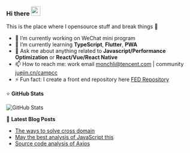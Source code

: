 ### Hi there <a href="https://www.gautamkrishnar.com/"><img src="https://media.giphy.com/media/hvRJCLFzcasrR4ia7z/giphy.gif" width="25px"></a>
This is the place where I opensource stuff and break things :rofl:

- 🔭 I’m currently working on WeChat mini program
- 🌱 I’m currently learning **TypeScript**, **Flutter**, **PWA**
- 💬 Ask me about anything related to **Javascript/Performance Optimization** or **React/Vue/React Native**
- 📫 How to reach me: work email [monchli@tencent.com](monchli@tencent.com) | community [juejin.cn/campcc](https://juejin.cn/user/3861140566717214)
- ⚡ Fun fact: I create a front end repository here [FED Repository](https://campcc.github.io/repository/)

⭐ **GitHub Stats**
<!-- GitHub Stats -->
<img alt = "GitHub Stats" src="https://github-readme-stats.vercel.app/api?username=campcc&show_icons=true&hide=issues&icon_color=000000&hide_border=true&title_color=5391FE&text_color=555">

📕 **Latest Blog Posts**
<!-- BLOG-POST-LIST:START -->
- [The ways to solve cross domain](https://juejin.cn/post/6844903992057659400)
- [May the best analysis of JavaScript this](https://juejin.cn/post/6844904182814621709)
- [Source code analysis of Axios](https://juejin.cn/post/6950244736556859405)
<!-- BLOG-POST-LIST:END -->

